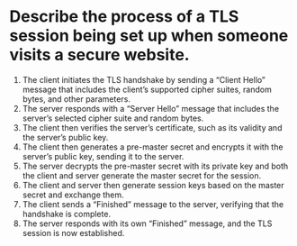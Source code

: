 # Describe the process of a TLS session being set up when someone visits a secure website.

1. The client initiates the TLS handshake by sending a “Client Hello” message that includes the client’s supported cipher suites, random bytes, and other parameters.
2. The server responds with a “Server Hello” message that includes the server’s selected cipher suite and random bytes.
3. The client then verifies the server’s certificate, such as its validity and the server’s public key.
4. The client then generates a pre-master secret and encrypts it with the server’s public key, sending it to the server.
5. The server decrypts the pre-master secret with its private key and both the client and server generate the master secret for the session.
6. The client and server then generate session keys based on the master secret and exchange them.
7. The client sends a “Finished” message to the server, verifying that the handshake is complete.
8. The server responds with its own “Finished” message, and the TLS session is now established.
